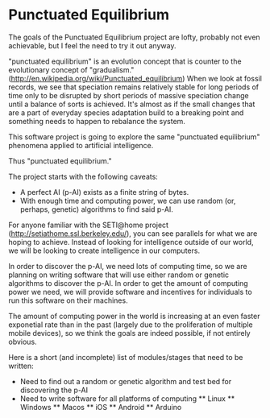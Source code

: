 # Punctuated Equilibrium

The goals of the Punctuated Equilibrium project are lofty, probably not even achievable, but I feel the need to try it out anyway.

"punctuated equilibrium" is an evolution concept that is counter to the evolutionary concept of "gradualism." (http://en.wikipedia.org/wiki/Punctuated_equilibrium) When we look at fossil records, we see that speciation remains relatively stable for long periods of time only to be disrupted by short periods of massive speciation change until a balance of sorts is achieved. It's almost as if the small changes that are a part of everyday species adaptation build to a breaking point and something needs to happen to rebalance the system.

This software project is going to explore the same "punctuated equilibrium" phenomena applied to artificial intelligence. 

Thus "punctuated equilibrium."

The project starts with the following caveats:

* A perfect AI (p-AI) exists as a finite string of bytes.
* With enough time and computing power, we can use random (or, perhaps, genetic) algorithms to find said p-AI.

For anyone familiar with the SETI@home project (http://setiathome.ssl.berkeley.edu/), you can see parallels for what we are hoping to achieve. Instead of looking for intelligence outside of our world, we will be looking to create intelligence in our computers.

In order to discover the p-AI, we need lots of computing time, so we are planning on writing software that will use either random or genetic algorithms to discover the p-AI. In order to get the amount of computing power we need, we will provide software and incentives for individuals to run this software on their machines.

The amount of computing power in the world is increasing at an even faster exponetial rate than in the past (largely due to the proliferation of multiple mobile devices), so we think the goals are indeed possible, if not entirely obvious.

Here is a short (and incomplete) list of modules/stages that need to be written:

* Need to find out a random or genetic algorithm and test bed for discovering the p-AI
* Need to write software for all platforms of computing
** Linux
** Windows
** Macos
** iOS
** Android
** Arduino
